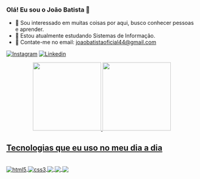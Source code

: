 ### Olá! Eu sou o João Batista 👋


- 👀 Sou interessado em muitas coisas por aqui, busco conhecer pessoas e aprender.
- 🌱  Estou atualmente estudando Sistemas de Informação.
- 💬 Contate-me no email: joaobatistaoficial44@gmail.com

[![Instagram](https://img.shields.io/badge/Instagram-E4405F?style=for-the-badge&logo=instagram&logoColor=white)](https://www.instagram.com/joaosantossks/)
[![Linkedin](https://img.shields.io/badge/LinkedIn-0077B5?style=for-the-badge&logo=linkedin&logoColor=white)](https://www.linkedin.com/in/jo%C3%A3o-batista-286466246/)

<div align="center">
  <a href="https://github.com/Joaobatistasls">
  <img height="180em" src="https://github-readme-stats.vercel.app/api?username=Joaobatistasls&show_icons=true&theme=dracula&include_all_commits=true&count_private=true"/>
  <img height="180em" src="https://github-readme-stats.vercel.app/api/top-langs/?username=Joaobatistasls&layout=compact&langs_count=7&theme=dracula"/>
</div>

## Tecnologias que eu uso no meu dia a dia
<div style="display: inline_block"><br/>
  <img align="center" src="https://img.shields.io/badge/HTML5-E34F26?style=for-the-badge&logo=html5&logoColor=white" alt="html5" />
  <img align="center" src="https://img.shields.io/badge/CSS3-1572B6?style=for-the-badge&logo=css3&logoColor=white" alt="css3" />
  <img align="center" src="https://img.shields.io/badge/JavaScript-F7DF1E?style=for-the-badge&logo=javascript&logoColor=black" />
  <img align="center" src="https://img.shields.io/badge/Python-14354C?style=for-the-badge&logo=python&logoColor=white" />
  <img align="center" src="https://img.shields.io/badge/Figma-F24E1E?style=for-the-badge&logo=figma&logoColor=white" />
  
  
</div>
